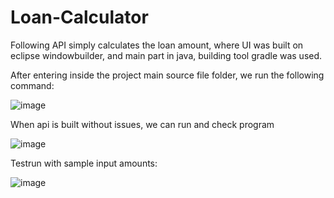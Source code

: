 # Loan-Calculator
Following API simply calculates the loan amount, where UI was built on eclipse windowbuilder, and main part in java, building tool gradle was used.

After entering inside the project main source file folder, we run the following command:

![image](https://user-images.githubusercontent.com/24220136/228722916-3a3720db-8cc4-40fd-bb69-5a12f513533b.png)

When api is built without issues, we can run and check program

![image](https://user-images.githubusercontent.com/24220136/228722994-210add89-f047-4196-847f-7bc584e547d9.png)

Testrun with sample input amounts:

![image](https://user-images.githubusercontent.com/24220136/228723067-1c62f5b5-7e7d-4099-9bde-cdef55037e53.png)


